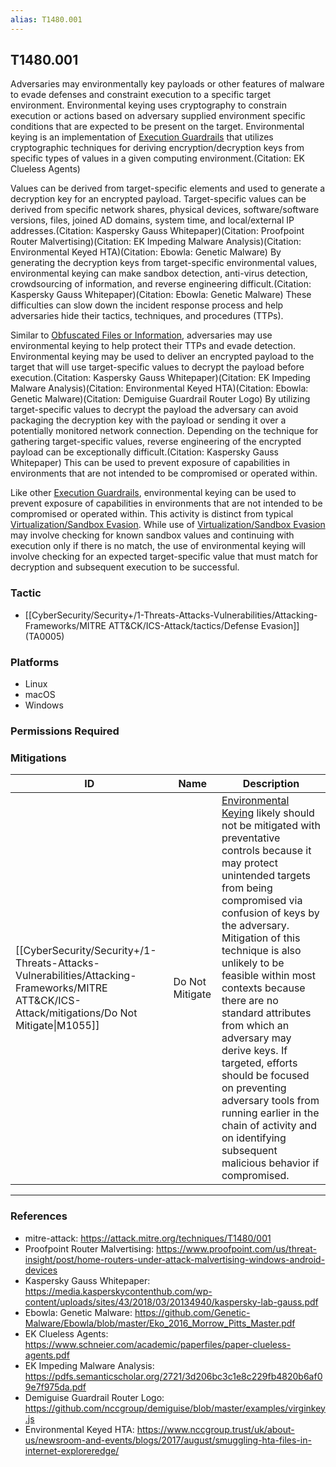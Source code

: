 ```yaml
---
alias: T1480.001
---
```


## T1480.001

Adversaries may environmentally key payloads or other features of malware to evade defenses and constraint execution to a specific target environment. Environmental keying uses cryptography to constrain execution or actions based on adversary supplied environment specific conditions that are expected to be present on the target. Environmental keying is an implementation of [Execution Guardrails](https://attack.mitre.org/techniques/T1480) that utilizes cryptographic techniques for deriving encryption/decryption keys from specific types of values in a given computing environment.(Citation: EK Clueless Agents)

Values can be derived from target-specific elements and used to generate a decryption key for an encrypted payload. Target-specific values can be derived from specific network shares, physical devices, software/software versions, files, joined AD domains, system time, and local/external IP addresses.(Citation: Kaspersky Gauss Whitepaper)(Citation: Proofpoint Router Malvertising)(Citation: EK Impeding Malware Analysis)(Citation: Environmental Keyed HTA)(Citation: Ebowla: Genetic Malware) By generating the decryption keys from target-specific environmental values, environmental keying can make sandbox detection, anti-virus detection, crowdsourcing of information, and reverse engineering difficult.(Citation: Kaspersky Gauss Whitepaper)(Citation: Ebowla: Genetic Malware) These difficulties can slow down the incident response process and help adversaries hide their tactics, techniques, and procedures (TTPs).

Similar to [Obfuscated Files or Information](https://attack.mitre.org/techniques/T1027), adversaries may use environmental keying to help protect their TTPs and evade detection. Environmental keying may be used to deliver an encrypted payload to the target that will use target-specific values to decrypt the payload before execution.(Citation: Kaspersky Gauss Whitepaper)(Citation: EK Impeding Malware Analysis)(Citation: Environmental Keyed HTA)(Citation: Ebowla: Genetic Malware)(Citation: Demiguise Guardrail Router Logo) By utilizing target-specific values to decrypt the payload the adversary can avoid packaging the decryption key with the payload or sending it over a potentially monitored network connection. Depending on the technique for gathering target-specific values, reverse engineering of the encrypted payload can be exceptionally difficult.(Citation: Kaspersky Gauss Whitepaper) This can be used to prevent exposure of capabilities in environments that are not intended to be compromised or operated within.

Like other [Execution Guardrails](https://attack.mitre.org/techniques/T1480), environmental keying can be used to prevent exposure of capabilities in environments that are not intended to be compromised or operated within. This activity is distinct from typical [Virtualization/Sandbox Evasion](https://attack.mitre.org/techniques/T1497). While use of [Virtualization/Sandbox Evasion](https://attack.mitre.org/techniques/T1497) may involve checking for known sandbox values and continuing with execution only if there is no match, the use of environmental keying will involve checking for an expected target-specific value that must match for decryption and subsequent execution to be successful.


### Tactic
- [[CyberSecurity/Security+/1-Threats-Attacks-Vulnerabilities/Attacking-Frameworks/MITRE ATT&CK/ICS-Attack/tactics/Defense Evasion]] (TA0005)

### Platforms
- Linux
- macOS
- Windows

### Permissions Required

### Mitigations

| ID | Name | Description |
| --- | --- | --- |
| [[CyberSecurity/Security+/1-Threats-Attacks-Vulnerabilities/Attacking-Frameworks/MITRE ATT&CK/ICS-Attack/mitigations/Do Not Mitigate\|M1055]] | Do Not Mitigate | [Environmental Keying](https://attack.mitre.org/techniques/T1480/001) likely should not be mitigated with preventative controls because it may protect unintended targets from being compromised via confusion of keys by the adversary. Mitigation of this technique is also unlikely to be feasible within most contexts because there are no standard attributes from which an adversary may derive keys. If targeted, efforts should be focused on preventing adversary tools from running earlier in the chain of activity and on identifying subsequent malicious behavior if compromised. |


---
### References

- mitre-attack: https://attack.mitre.org/techniques/T1480/001
- Proofpoint Router Malvertising: https://www.proofpoint.com/us/threat-insight/post/home-routers-under-attack-malvertising-windows-android-devices
- Kaspersky Gauss Whitepaper: https://media.kasperskycontenthub.com/wp-content/uploads/sites/43/2018/03/20134940/kaspersky-lab-gauss.pdf
- Ebowla: Genetic Malware: https://github.com/Genetic-Malware/Ebowla/blob/master/Eko_2016_Morrow_Pitts_Master.pdf
- EK Clueless Agents: https://www.schneier.com/academic/paperfiles/paper-clueless-agents.pdf
- EK Impeding Malware Analysis: https://pdfs.semanticscholar.org/2721/3d206bc3c1e8c229fb4820b6af09e7f975da.pdf
- Demiguise Guardrail Router Logo: https://github.com/nccgroup/demiguise/blob/master/examples/virginkey.js
- Environmental Keyed HTA: https://www.nccgroup.trust/uk/about-us/newsroom-and-events/blogs/2017/august/smuggling-hta-files-in-internet-exploreredge/
